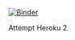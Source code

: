 [![Binder](https://mybinder.org/badge_logo.svg)](https://mybinder.org/v2/gh/sakethsridhara/notebookdemo/HEAD?urlpath=voila%2Frender%2Fsincosdropdownslider.ipynb)

Attempt Heroku 2